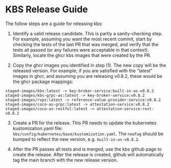 # KBS Release Guide

The follow steps are a guide for releasing kbs:

1. Identify a valid release candidate. This is partly a sanity-checking step.
For example, assuming you want the most recent commit, start by checking the
tests of the last PR that was merged, and verify that the tests all passed (or
any failures were acceptable in that context). Similarly, locate the ghcr kbs
images that were created by the PR.

2. Copy the ghcr images you identified in step (1). The new copy will be the
released version. For example, if you are satisfied with the "latest" images in
ghcr, and assuming you are releasing v0.8.2, these would be the ghcr package
mappings:
```
staged-images/kbs:latest -> key-broker-service:built-in-as-v0.8.2
staged-images/kbs-grpc-as:latest -> key-broker-service:v0.8.2
staged-images/rvps:latest -> reference-value-provider-service:v0.8.2
staged-images/coco-as-grpc:latest -> attestation-service:v0.8.2
staged-images/coco-as-restful:latest -> attestation-service:rest-v0.8.2
```

3. Create a PR for the release. This PR needs to update the kubernetes
kustomization.yaml file: `kbs/config/kubernetes/base/kustomization.yaml`. The
`newTag` should be bumped to reflect the new version, e.g.
`built-in-as-v0.8.2`.

4. After the PR passes all tests and is merged, use the kbs github page to
create the release. After the release is created, github will automatically
tag the main branch with the new release version.
